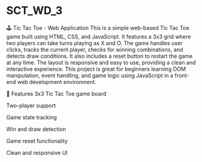 # SCT_WD_3

🕹️ Tic Tac Toe - Web Application
This is a simple web-based Tic Tac Toe game built using HTML, CSS, and JavaScript. It features a 3x3 grid where two players can take turns playing as X and O. The game handles user clicks, tracks the current player, checks for winning combinations, and detects draw conditions. It also includes a reset button to restart the game at any time. The layout is responsive and easy to use, providing a clean and interactive experience. This project is great for beginners learning DOM manipulation, event handling, and game logic using JavaScript in a front-end web development environment.

🔧 Features
3x3 Tic Tac Toe game board

Two-player support

Game state tracking

Win and draw detection

Game reset functionality

Clean and responsive UI

